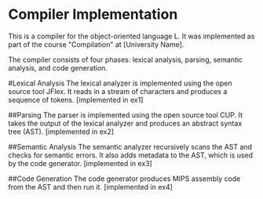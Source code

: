 # Compiler Implementation
This is a compiler for the object-oriented language L. It was implemented as part of the course "Compilation" at [University Name].

The compiler consists of four phases: lexical analysis, parsing, semantic analysis, and code generation.

#Lexical Analysis
The lexical analyzer is implemented using the open source tool JFlex. It reads in a stream of characters and produces a sequence of tokens. 
[implemented in ex1]

##Parsing
The parser is implemented using the open source tool CUP. It takes the output of the lexical analyzer and produces an abstract syntax tree (AST). 
[implemented in ex2]

##Semantic Analysis
The semantic analyzer recursively scans the AST and checks for semantic errors. It also adds metadata to the AST, which is used by the code generator.
[implemented in ex3]

##Code Generation
The code generator produces MIPS assembly code from the AST and then run it.
[implemented in ex4]
